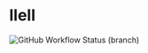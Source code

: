 # llell
![GitHub Workflow Status (branch)](https://img.shields.io/github/workflow/status/sstsai/llell/hosted-pure-workflow/main)
